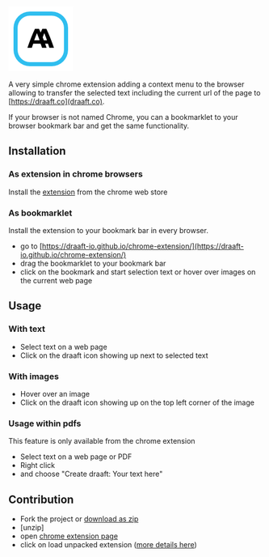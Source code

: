 ![Draaft icon](/icon/128.png?raw=true)

A very simple chrome extension adding a context menu to the browser allowing to
transfer the selected text including the current url of the page to
[https://draaft.co](draaft.co).

If your browser is not named Chrome, you can a bookmarklet to your browser bookmark bar
and get the same functionality.

## Installation

### As extension in chrome browsers 

Install the [extension](https://chrome.google.com/webstore/detail/draaft-bookmarker/bdppmhlaopccijpfcnmbmnjgapmcldbm)
from the chrome web store

### As bookmarklet

Install the extension to your bookmark bar in every browser.

* go to [https://draaft-io.github.io/chrome-extension/](https://draaft-io.github.io/chrome-extension/)
* drag the bookmarklet to your bookmark bar
* click on the bookmark and start selection text or hover over images on the current web page

## Usage

### With text

* Select text on a web page
* Click on the draaft icon showing up next to selected text

### With images

* Hover over an image
* Click on the draaft icon showing up on the top left corner of the image

### Usage within pdfs

This feature is only available from the chrome extension

* Select text on a web page or PDF
* Right click 
* and choose "Create draaft: Your text here"


## Contribution

* Fork the project or [download as zip](https://github.com/draaft-io/chrome-extension/archive/master.zip)
* [unzip]
* open [chrome extension page](chrome://extensions/)
* click on load unpacked extension ([more details here](https://developer.chrome.com/extensions/getstarted#unpacked))


